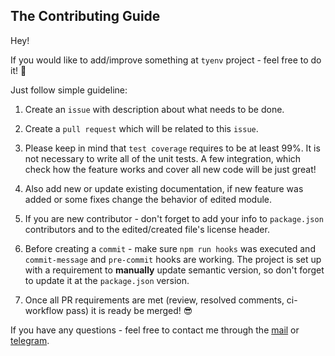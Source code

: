 ## The Contributing Guide

Hey!

If you would like to add/improve something at `tyenv` project - feel free to do it! 🚀

Just follow simple guideline:

1.  Create an `issue` with description about what needs to be done.

2.  Create a `pull request` which will be related to this `issue`.

3.  Please keep in mind that `test coverage` requires to be at least 99%.
    It is not necessary to write all of the unit tests. A few integration,
    which check how the feature works and cover all new code will be just great!

4.  Also add new or update existing documentation, if new feature was added or
    some fixes change the behavior of edited module.

5.  If you are new contributor - don't forget to add your info to `package.json`
    contributors and to the edited/created file's license header.

6.  Before creating a `commit` - make sure `npm run hooks` was executed and
    `commit-message` and `pre-commit` hooks are working. The project is set up
    with a requirement to **manually** update semantic version, so don't forget
    to update it at the `package.json` version.

7.  Once all PR requirements are met (review, resolved comments, ci-workflow pass) it
    is ready be merged! 😎

If you have any questions - feel free to contact me through the
[mail](mailto:andr.lyt.dev@gmail.com) or [telegram](https://t.me/andr_ll).
